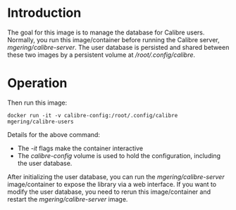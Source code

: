 Introduction
============

The goal for this image is to manage the database for Calibre users. Normally, you run this image/container before
running the Calibre server, *mgering/calibre-server*. The user database is persisted and shared between these two images
by a persistent volume at */root/.config/calibre*.


Operation
=========

Then run this image:

```
docker run -it -v calibre-config:/root/.config/calibre mgering/calibre-users
```

Details for the above command:
* The *-it* flags make the container interactive
* The *calibre-config* volume is used to hold the configuration, including the user database.

After initializing the user database, you can run the *mgering/calibre-server* image/container to expose the library via a web interface. If you want to modify the user database, you need to rerun this image/container and restart the *mgering/calibre-server* image.
